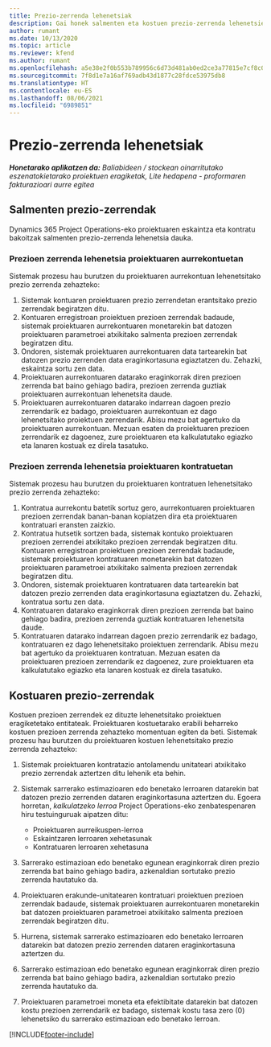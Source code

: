```yaml
---
title: Prezio-zerrenda lehenetsiak
description: Gai honek salmenten eta kostuen prezio-zerrenda lehenetsiei buruzko informazioa eskaintzen du Project Operations-en.
author: rumant
ms.date: 10/13/2020
ms.topic: article
ms.reviewer: kfend
ms.author: rumant
ms.openlocfilehash: a5e38e2f0b553b789956c6d73d481ab0ed2ce3a77815e7cf8c058a0b4666c558
ms.sourcegitcommit: 7f8d1e7a16af769adb43d1877c28fdce53975db8
ms.translationtype: HT
ms.contentlocale: eu-ES
ms.lasthandoff: 08/06/2021
ms.locfileid: "6989851"
---
```

# <a name="default-price-lists"></a>Prezio-zerrenda lehenetsiak

_**Honetarako aplikatzen da:** Baliabideen / stockean oinarritutako eszenatokietarako proiektuen eragiketak, Lite hedapena - proformaren fakturazioari aurre egitea_

## <a name="sales-price-lists"></a>Salmenten prezio-zerrendak

Dynamics 365 Project Operations-eko proiektuaren eskaintza eta kontratu bakoitzak salmenten prezio-zerrenda lehenetsia dauka. 

### <a name="price-list-default-on-project-quotes"></a>Prezioen zerrenda lehenetsia proiektuaren aurrekontuetan
Sistemak prozesu hau burutzen du proiektuaren aurrekontuan lehenetsitako prezio zerrenda zehazteko:

1. Sistemak kontuaren proiektuaren prezio zerrendetan erantsitako prezio zerrendak begiratzen ditu. 
2. Kontuaren erregistroan proiektuen prezioen zerrendak badaude, sistemak proiektuaren aurrekontuaren monetarekin bat datozen proiektuaren parametroei atxikitako salmenta prezioen zerrendak begiratzen ditu.
3. Ondoren, sistemak proiektuaren aurrekontuaren data tartearekin bat datozen prezio zerrenden data eraginkortasuna egiaztatzen du. Zehazki, eskaintza sortu zen data.
4. Proiektuaren aurrekontuaren datarako eraginkorrak diren prezioen zerrenda bat baino gehiago badira, prezioen zerrenda guztiak proiektuaren aurrekontuan lehenetsita daude.
5. Proiektuaren aurrekontuaren datarako indarrean dagoen prezio zerrendarik ez badago, proiektuaren aurrekontuan ez dago lehenetsitako proiektuen zerrendarik. Abisu mezu bat agertuko da proiektuaren aurrekontuan. Mezuan esaten da proiektuaren prezioen zerrendarik ez dagoenez, zure proiektuaren eta kalkulatutako egiazko eta lanaren kostuak ez direla tasatuko.

### <a name="price-list-default-on-project-contracts"></a>Prezioen zerrenda lehenetsia proiektuaren kontratuetan 
Sistemak prozesu hau burutzen du proiektuaren kontratuen lehenetsitako prezio zerrenda zehazteko:

1. Kontratua aurrekontu batetik sortuz gero, aurrekontuaren proiektuaren prezioen zerrendak banan-banan kopiatzen dira eta proiektuaren kontratuari eransten zaizkio.
2. Kontratua hutsetik sortzen bada, sistemak kontuko proiektuaren prezioen zerrendei atxikitako prezioen zerrendak begiratzen ditu. Kontuaren erregistroan proiektuen prezioen zerrendak badaude, sistemak proiektuaren kontratuaren monetarekin bat datozen proiektuaren parametroei atxikitako salmenta prezioen zerrendak begiratzen ditu.
4. Ondoren, sistemak proiektuaren kontratuaren data tartearekin bat datozen prezio zerrenden data eraginkortasuna egiaztatzen du. Zehazki, kontratua sortu zen data.
5. Kontratuaren datarako eraginkorrak diren prezioen zerrenda bat baino gehiago badira, prezioen zerrenda guztiak kontratuaren lehenetsita daude.
6. Kontratuaren datarako indarrean dagoen prezio zerrendarik ez badago, kontratuaren ez dago lehenetsitako proiektuen zerrendarik. Abisu mezu bat agertuko da proiektuaren kontratuan. Mezuan esaten da proiektuaren prezioen zerrendarik ez dagoenez, zure proiektuaren eta kalkulatutako egiazko eta lanaren kostuak ez direla tasatuko.

## <a name="cost-price-lists"></a>Kostuaren prezio-zerrendak

Kostuen prezioen zerrendek ez dituzte lehenetsitako proiektuen eragiketetako entitateak. Proiektuaren kostuetarako erabili beharreko kostuen prezioen zerrenda zehazteko momentuan egiten da beti. Sistemak prozesu hau burutzen du proiektuaren kostuen lehenetsitako prezio zerrenda zehazteko:

1. Sistemak proiektuaren kontratazio antolamendu unitateari atxikitako prezio zerrendak aztertzen ditu lehenik eta behin.
2. Sistemak sarrerako estimazioaren edo benetako lerroaren datarekin bat datozen prezio zerrenden dataren eraginkortasuna aztertzen du. Egoera horretan, *kalkulatzeko lerroa* Project Operations-eko zenbatespenaren hiru testuinguruak aipatzen ditu:

    - Proiektuaren aurreikuspen-lerroa
    - Eskaintzaren lerroaren xehetasunak
    - Kontratuaren lerroaren xehetasuna
  
3. Sarrerako estimazioan edo benetako egunean eraginkorrak diren prezio zerrenda bat baino gehiago badira, azkenaldian sortutako prezio zerrenda hautatuko da.
4. Proiektuaren erakunde-unitatearen kontratuari proiektuen prezioen zerrendak badaude, sistemak proiektuaren aurrekontuaren monetarekin bat datozen proiektuaren parametroei atxikitako salmenta prezioen zerrendak begiratzen ditu.
5. Hurrena, sistemak sarrerako estimazioaren edo benetako lerroaren datarekin bat datozen prezio zerrenden dataren eraginkortasuna aztertzen du. 
6. Sarrerako estimazioan edo benetako egunean eraginkorrak diren prezio zerrenda bat baino gehiago badira, azkenaldian sortutako prezio zerrenda hautatuko da.
7. Proiektuaren parametroei moneta eta efektibitate datarekin bat datozen kostu prezioen zerrendarik ez badago, sistemak kostu tasa zero (0) lehenetsiko du sarrerako estimazioan edo benetako lerroan.


[!INCLUDE[footer-include](../includes/footer-banner.md)]